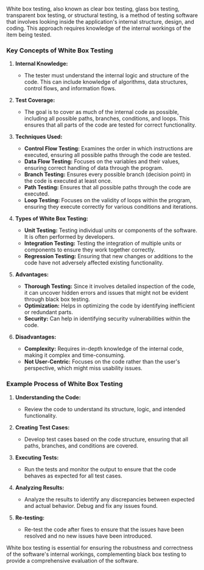 White box testing, also known as clear box testing, glass box testing, transparent box testing, or structural testing, is a method of testing software that involves looking inside the application's internal structure, design, and coding. This approach requires knowledge of the internal workings of the item being tested.

### Key Concepts of White Box Testing

1. **Internal Knowledge:**
   - The tester must understand the internal logic and structure of the code. This can include knowledge of algorithms, data structures, control flows, and information flows.

2. **Test Coverage:**
   - The goal is to cover as much of the internal code as possible, including all possible paths, branches, conditions, and loops. This ensures that all parts of the code are tested for correct functionality.

3. **Techniques Used:**
   - **Control Flow Testing:** Examines the order in which instructions are executed, ensuring all possible paths through the code are tested.
   - **Data Flow Testing:** Focuses on the variables and their values, ensuring correct handling of data through the program.
   - **Branch Testing:** Ensures every possible branch (decision point) in the code is executed at least once.
   - **Path Testing:** Ensures that all possible paths through the code are executed.
   - **Loop Testing:** Focuses on the validity of loops within the program, ensuring they execute correctly for various conditions and iterations.

4. **Types of White Box Testing:**
   - **Unit Testing:** Testing individual units or components of the software. It is often performed by developers.
   - **Integration Testing:** Testing the integration of multiple units or components to ensure they work together correctly.
   - **Regression Testing:** Ensuring that new changes or additions to the code have not adversely affected existing functionality.

5. **Advantages:**
   - **Thorough Testing:** Since it involves detailed inspection of the code, it can uncover hidden errors and issues that might not be evident through black box testing.
   - **Optimization:** Helps in optimizing the code by identifying inefficient or redundant parts.
   - **Security:** Can help in identifying security vulnerabilities within the code.

6. **Disadvantages:**
   - **Complexity:** Requires in-depth knowledge of the internal code, making it complex and time-consuming.
   - **Not User-Centric:** Focuses on the code rather than the user's perspective, which might miss usability issues.

### Example Process of White Box Testing

1. **Understanding the Code:**
   - Review the code to understand its structure, logic, and intended functionality.

2. **Creating Test Cases:**
   - Develop test cases based on the code structure, ensuring that all paths, branches, and conditions are covered.

3. **Executing Tests:**
   - Run the tests and monitor the output to ensure that the code behaves as expected for all test cases.

4. **Analyzing Results:**
   - Analyze the results to identify any discrepancies between expected and actual behavior. Debug and fix any issues found.

5. **Re-testing:**
   - Re-test the code after fixes to ensure that the issues have been resolved and no new issues have been introduced.

White box testing is essential for ensuring the robustness and correctness of the software's internal workings, complementing black box testing to provide a comprehensive evaluation of the software.
